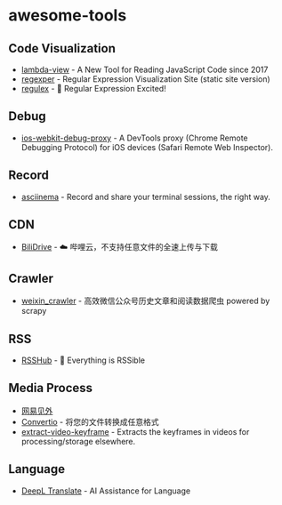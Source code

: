 # awesome-tools

## Code Visualization
- [lambda-view](https://github.com/Jianru-Lin/lambda-view) - A New Tool for Reading JavaScript Code since 2017
- [regexper](https://regexper.com/) - Regular Expression Visualization Site (static site version)
- [regulex](https://jex.im/regulex) - 🚧 Regular Expression Excited!

## Debug
- [ios-webkit-debug-proxy](https://github.com/google/ios-webkit-debug-proxy) - A DevTools proxy (Chrome Remote Debugging Protocol) for iOS devices (Safari Remote Web Inspector).

## Record
- [asciinema](https://asciinema.org/) - Record and share your terminal sessions, the right way.

## CDN
- [BiliDrive](https://github.com/Hsury/BiliDrive) - ☁️  哔哩云，不支持任意文件的全速上传与下载

## Crawler
- [weixin_crawler](https://github.com/54xingzhe/weixin_crawler) - 高效微信公众号历史文章和阅读数据爬虫 powered by scrapy

## RSS
- [RSSHub](https://github.com/DIYgod/RSSHub) - 🍰 Everything is RSSible

## Media Process
- [网易见外](https://jianwai.youdao.com/)
- [Convertio](https://convertio.co/zh/) - 将您的文件转换成任意格式
- [extract-video-keyframe](https://github.com/minqukanq/extract-video-keyframe) - Extracts the keyframes in videos for processing/storage elsewhere.

## Language
- [DeepL Translate](https://www.deepl.com/translator) - AI Assistance for Language
